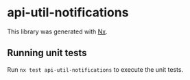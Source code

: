 # api-util-notifications

This library was generated with [Nx](https://nx.dev).

## Running unit tests

Run `nx test api-util-notifications` to execute the unit tests.
